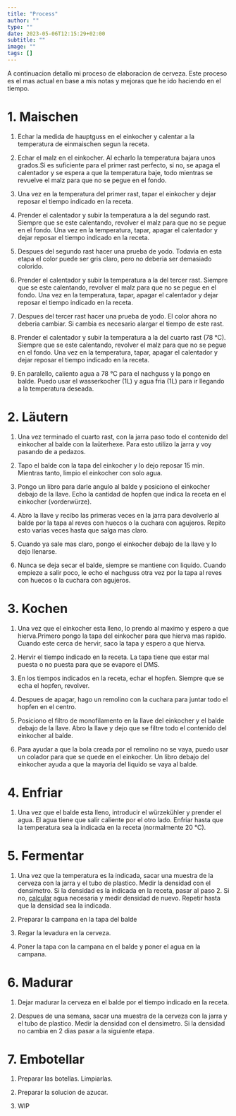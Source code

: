 ```yaml
---
title: "Process"
author: ""
type: ""
date: 2023-05-06T12:15:29+02:00
subtitle: ""
image: ""
tags: []
---
```


A continuacion detallo mi proceso de elaboracion de cerveza. Este proceso es el mas actual en base a mis notas y mejoras que he ido haciendo en el tiempo. 

# 1. Maischen

1. Echar la medida de hauptguss en el einkocher y calentar a la temperatura de einmaischen segun la receta.

2. Echar el malz en el einkocher. Al echarlo la temperatura bajara unos grados.Si es suficiente para el primer rast perfecto, si no, se apaga el calentador y se espera a que la temperatura baje, todo mientras se revuelve el malz para que no se pegue en el fondo.

3. Una vez en la temperatura del primer rast, tapar el einkocher y dejar reposar el tiempo indicado en la receta.

4. Prender el calentador y subir la temperatura a la del segundo rast. Siempre que se este calentando, revolver el malz para que no se pegue en el fondo. Una vez en la temperatura, tapar, apagar el calentador y dejar reposar el tiempo indicado en la receta.

5. Despues del segundo rast hacer una prueba de yodo. Todavia en esta etapa el color puede ser gris claro, pero no deberia ser demasiado colorido.

6. Prender el calentador y subir la temperatura a la del tercer rast. Siempre que se este calentando, revolver el malz para que no se pegue en el fondo. Una vez en la temperatura, tapar, apagar el calentador y dejar reposar el tiempo indicado en la receta.

7. Despues del tercer rast hacer una prueba de yodo. El color ahora no deberia cambiar. Si cambia es necesario alargar el tiempo de este rast.

8. Prender el calentador y subir la temperatura a la del cuarto rast (78 °C). Siempre que se este calentando, revolver el malz para que no se pegue en el fondo. Una vez en la temperatura, tapar, apagar el calentador y dejar reposar el tiempo indicado en la receta.

9. En paralello, caliento agua a 78 °C para el nachguss y la pongo en balde. Puedo usar el wasserkocher (1L) y agua fria (1L) para ir llegando a la temperatura deseada.

# 2. Läutern

1. Una vez terminado el cuarto rast, con la jarra paso todo el contenido del einkocher al balde con la laüterhexe. Para esto utilizo la jarra y voy pasando de a pedazos.

2. Tapo el balde con la tapa del einkocher y lo dejo reposar 15 min. Mientras tanto, limpio el einkocher con solo agua.

3. Pongo un libro para darle angulo al balde y posiciono el einkocher debajo de la llave. Echo la cantidad de hopfen que indica la receta en el einkocher (vorderwürze).

4. Abro la llave y recibo las primeras veces en la jarra para devolverlo al balde por la tapa al reves con huecos o la cuchara con agujeros. Repito esto varias veces hasta que salga mas claro.

5. Cuando ya sale mas claro, pongo el einkocher debajo de la llave y lo dejo llenarse. 

6. Nunca se deja secar el balde, siempre se mantiene con liquido. Cuando empieze a salir poco, le echo el nachguss otra vez por la tapa al reves con huecos o la cuchara con agujeros. 

# 3. Kochen

1. Una vez que el einkocher esta lleno, lo prendo al maximo y espero a que hierva.Primero pongo la tapa del einkocher para que hierva mas rapido. Cuando este cerca de hervir, saco la tapa y espero a que hierva.

2. Hervir el tiempo indicado en la receta. La tapa tiene que estar mal puesta o no puesta para que se evapore el DMS.

3. En los tiempos indicados en la receta, echar el hopfen. Siempre que se echa el hopfen, revolver.

4. Despues de apagar, hago un remolino con la cuchara para juntar todo el hopfen en el centro.

5. Posiciono el filtro de monofilamento en la llave del einkocher y el balde debajo de la llave. Abro la llave y dejo que se filtre todo el contenido del einkocher al balde.

6. Para ayudar a que la bola creada por el remolino no se vaya, puedo usar un colador para que se quede en el einkocher. Un libro debajo del einkocher ayuda a que la mayoria del liquido se vaya al balde.

# 4. Enfriar

1. Una vez que el balde esta lleno, introducir el würzekühler y prender el agua. El agua tiene que salir caliente por el otro lado. Enfriar hasta que la temperatura sea la indicada en la receta (normalmente 20 °C).

# 5. Fermentar

1. Una vez que la temperatura es la indicada, sacar una muestra de la cerveza con la jarra y el tubo de plastico. Medir la densidad con el densimetro. Si la densidad es la indicada en la receta, pasar al paso 2. Si no, [calcular](https://mashcamp.shop/brauberechnungen/) agua necesaria y medir densidad de nuevo. Repetir hasta que la densidad sea la indicada.

2. Preparar la campana en la tapa del balde

3. Regar la levadura en la cerveza.

4. Poner la tapa con la campana en el balde y poner el agua en la campana.

# 6. Madurar

1. Dejar madurar la cerveza en el balde por el tiempo indicado en la receta.

2. Despues de una semana, sacar una muestra de la cerveza con la jarra y el tubo de plastico. Medir la densidad con el densimetro. Si la densidad no cambia en 2 dias pasar a la siguiente etapa.

# 7. Embotellar

1. Preparar las botellas. Limpiarlas.

2. Preparar la solucion de azucar. 

3. WIP